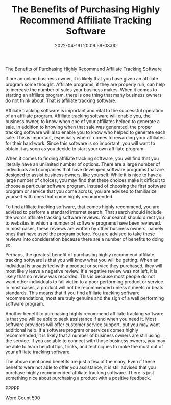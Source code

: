 ﻿---
title: "The Benefits of Purchasing Highly Recommend Affiliate Tracking Software"
date: 2022-04-19T20:09:59-08:00
description: "Tracking Software Tips for Web Success"
featured_image: "/images/Tracking Software.jpg"
tags: ["Tracking Software"]
---

The Benefits of Purchasing Highly Recommend Affiliate Tracking Software

If are an online business owner, it is likely that you have given an affiliate program some thought. Affiliate programs, if they are properly run, can help to increase the number of sales your business makes.  When it comes to starting an affiliate program, there is one thing that many business owners do not think about. That is affiliate tracking software.

Affiliate tracking software is important and vital to the successful operation of an affiliate program.  Affiliate tracking software will enable you, the business owner, to know when one of your affiliates helped to generate a sale.  In addition to knowing when that sale was generated, the proper tracking software will also enable you to know who helped to generate each sale. This is important, especially when it comes to rewarding your affiliates for their hard work. Since this software is so important, you will want to obtain it as soon as you decide to start your own affiliate program.  

When it comes to finding affiliate tracking software, you will find that you literally have an unlimited number of options. There are a large number of individuals and companies that have developed software programs that are designed to assist business owners, like yourself.  While it is nice to have a large number of choices, you may find that these choices make it difficult to choose a particular software program.  Instead of choosing the first software program or service that you come across, you are advised to familiarize yourself with ones that come highly recommended.  

To find affiliate tracking software, that comes highly recommend, you are advised to perform a standard internet search.  That search should include the words affiliate tracking software reviews.  Your search should direct you to websites in which a number of software programs have been reviewed. In most cases, these reviews are written by other business owners, namely ones that have used the program before.  You are advised to take these reviews into consideration because there are a number of benefits to doing so.  

Perhaps, the greatest benefit of purchasing highly recommend affiliate tracking software is that you will know what you will be getting.  When an individual is unsatisfied with a product or service they purchased, they will most likely leave a negative review. If a negative review was not left, it is likely that no review was recorded. This is because most people do not want other individuals to fall victim to a poor performing product or service.  In most cases, a product will not be recommended unless it meets or beats standards. This means that if you find affiliate tracking software recommendations, most are truly genuine and the sign of a well performing software program.

Another benefit to purchasing highly recommend affiliate tracking software is that you will be able to seek assistance if and when you need it. Most software providers will offer customer service support, but you may want additional help.  If a software program or services comes highly recommended, it is likely that a number of business owners are still using the service.  If you are able to connect with those business owners, you may be able to learn helpful tips, tricks, and techniques to make the most out of your affiliate tracking software.

The above mentioned benefits are just a few of the many.  Even if these benefits were not able to offer you assistance, it is still advised that you purchase highly recommended affiliate tracking software.  There is just something nice about purchasing a product with a positive feedback.

PPPPP

Word Count 590


